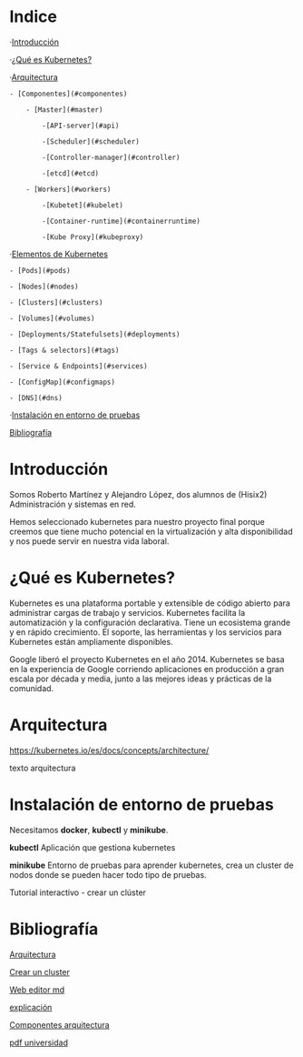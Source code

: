 # Indice 

·[Introducción](#Introducción)

·[¿Qué es Kubernetes?](#quees)

·[Arquitectura](#arquitectura)
		
	- [Componentes](#componentes)

		- [Master](#master)

			-[API-server](#api)
			
			-[Scheduler](#scheduler)

			-[Controller-manager](#controller)

			-[etcd](#etcd)				

		- [Workers](#workers)
				
			-[Kubetet](#kubelet)

			-[Container-runtime](#containerruntime)

			-[Kube Proxy](#kubeproxy)

·[Elementos de Kubernetes](#elementos)

	- [Pods](#pods)

	- [Nodes](#nodes)

	- [Clusters](#clusters)

	- [Volumes](#volumes)

	- [Deployments/Statefulsets](#deployments)

	- [Tags & selectors](#tags)

	- [Service & Endpoints](#services)

	- [ConfigMap](#configmaps)

	- [DNS](#dns)
 

·[Instalación en entorno de pruebas](#Instalación)


[Bibliografía](#biblio) 


# Introducción<a name="introduccion"></a>

Somos Roberto Martínez y Alejandro López, dos alumnos de (Hisix2) Administración y sistemas en red.

Hemos seleccionado kubernetes para nuestro proyecto final porque creemos que tiene mucho potencial en la virtualización y alta disponibilidad y nos puede servir en nuestra vida laboral.


# ¿Qué es Kubernetes?<a name="quees"></a>

Kubernetes es una plataforma portable y extensible de código abierto para administrar cargas de trabajo y servicios.
Kubernetes facilita la automatización y la configuración declarativa. Tiene un ecosistema grande y en rápido crecimiento. El soporte, las herramientas y los servicios para Kubernetes están ampliamente disponibles.

Google liberó el proyecto Kubernetes en el año 2014. Kubernetes se basa en la experiencia de Google corriendo aplicaciones en producción a gran escala por década y media, junto a las mejores ideas y prácticas de la comunidad.




# Arquitectura<a name="arquitectura"></a>

https://kubernetes.io/es/docs/concepts/architecture/

texto arquitectura 


# Instalación de entorno de pruebas<a name="Instalación"></a>
Necesitamos **docker**, **kubectl** y **minikube**.

**kubectl** Aplicación que gestiona kubernetes

**minikube** Entorno de pruebas para aprender kubernetes, crea un cluster de nodos donde se pueden hacer todo tipo de pruebas.


Tutorial interactivo - crear un clúster


# Bibliografía<a name="bibliografia"></a>

[Arquitectura](https://kubernetes.io/es/docs/concepts/architecture/)

[Crear un cluster](https://kubernetes.io/es/docs/tutorials/kubernetes-basics/create-cluster/)

[Web editor md](https://stackedit.io/app#)

[explicación](https://www.itshellws.org/kubernetes/)

[Componentes arquitectura](https://aprenderdevops.com/arquitectura-de-kubernetes/)

[pdf universidad](https://core.ac.uk/download/pdf/288501998.pdf)
